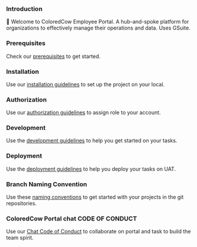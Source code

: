 ### Introduction
:wave: Welcome to ColoredCow Employee Portal. A hub-and-spoke platform for organizations to effectively manage their operations and data. Uses GSuite.

### Prerequisites
Check our [prerequisites](https://github.com/ColoredCow-Portal/portal/blob/develop/docs/prerequisites.md) to get started.

### Installation
Use our [installation guidelines](https://github.com/ColoredCow-Portal/portal/blob/develop/docs/installation.md) to set up the project on your local.

### Authorization
Use our [authorization guidelines](https://github.com/ColoredCow-Portal/portal/blob/develop/docs/authorization.md) to assign role to your account.

### Development
Use the [development guidelines](https://github.com/ColoredCow-Portal/portal/blob/develop/docs/development_guideline.md) to help you get started on your tasks.

### Deployment
Use the [deployment guidelines](https://github.com/ColoredCow-Portal/portal/blob/develop/docs/deployment_guideline.md) to help you deploy your tasks on UAT.

### Branch Naming Convention
Use these [naming conventions](https://github.com/ColoredCow-Portal/portal/blob/develop/docs/branch-naming-convention.md) to get started with your projects in the git repositories.

### ColoredCow Portal chat CODE OF CONDUCT
Use our [Chat Code of Conduct](https://github.com/ColoredCow-Portal/portal/blob/develop/docs/chat_CODE_OF_CONDUCT.md) to collaborate on portal and task to build the team spirit.
